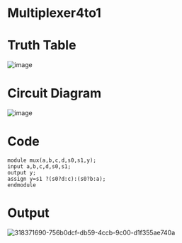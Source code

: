 
# Multiplexer4to1
# Truth Table
![image](https://github.com/RESMIRNAIR/Multiplexer4to1/assets/154305926/f1dac9e1-e938-4072-bfa9-c17a0a54b7c7)
# Circuit Diagram
![image](https://github.com/RESMIRNAIR/Multiplexer4to1/assets/154305926/f8ea8610-f6fc-4de3-a68a-5a9a4cfcd673)
# Code
```
module mux(a,b,c,d,s0,s1,y);
input a,b,c,d,s0,s1;
output y;
assign y=s1 ?(s0?d:c):(s0?b:a);
endmodule
```

# Output
![318371690-756b0dcf-db59-4ccb-9c00-d1f355ae740a](https://github.com/Vijayananthperumal22/Multiplexer4to1/assets/107705127/d04b066c-0d96-41ac-81de-ba62b8fbb194)

